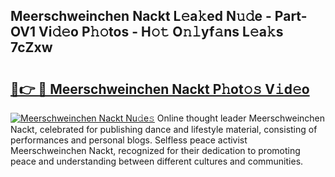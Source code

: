 ## Meerschweinchen Nackt L𝚎a𝚔ed N𝚞𝚍e - Part-OV1 Vi𝚍𝚎o P𝚑𝚘tos - H𝚘𝚝 O𝚗𝚕yf𝚊ns L𝚎a𝚔s 7cZxw

# <h2><a href="http://kff35l.oniu.top/?m=Meerschweinchen+Nackt">🔗👉 🔴 Meerschweinchen Nackt P𝚑ot𝚘𝚜 V𝚒d𝚎o</a></h2>

[![Meerschweinchen Nackt Nu𝚍e𝚜](https://i.imgur.com/0qMVB7G.gif)](http://kff35l.oniu.top/?m=Meerschweinchen+Nackt)
Online thought leader Meerschweinchen Nackt, celebrated for publishing dance and lifestyle material, consisting of performances and personal blogs. Selfless peace activist Meerschweinchen Nackt, recognized for their dedication to promoting peace and understanding between different cultures and communities.  
